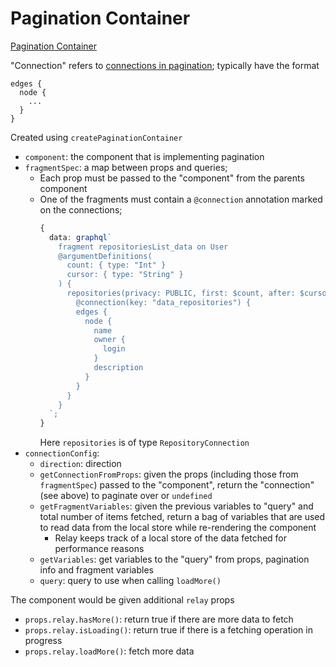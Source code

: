 # Pagination Container

[Pagination Container](https://relay.dev/docs/en/pagination-container)

"Connection" refers to
[connections in pagination](https://graphql.org/learn/pagination/#end-of-list-counts-and-connections);
typically have the format

```
edges {
  node {
    ...
  }
}
```

Created using `createPaginationContainer`

- `component`: the component that is implementing pagination
- `fragmentSpec`: a map between props and queries;
  - Each prop must be passed to the "component" from the parents component
  - One of the fragments must contain a `@connection` annotation marked on the
    connections;
    ```ts
    {
      data: graphql`
        fragment repositoriesList_data on User
        @argumentDefinitions(
          count: { type: "Int" }
          cursor: { type: "String" }
        ) {
          repositories(privacy: PUBLIC, first: $count, after: $cursor)
            @connection(key: "data_repositories") {
            edges {
              node {
                name
                owner {
                  login
                }
                description
              }
            }
          }
        }
      `;
    }
    ```
    Here `repositories` is of type `RepositoryConnection`
- `connectionConfig`:
  - `direction`: direction
  - `getConnectionFromProps`: given the props (including those from
    `fragmentSpec`) passed to the "component", return the "connection" (see
    above) to paginate over or `undefined`
  - `getFragmentVariables`: given the previous variables to "query" and total
    number of items fetched, return a bag of variables that are used to read
    data from the local store while re-rendering the component
    - Relay keeps track of a local store of the data fetched for performance
      reasons
  - `getVariables`: get variables to the "query" from props, pagination info and
    fragment variables
  - `query`: query to use when calling `loadMore()`

The component would be given additional `relay` props

- `props.relay.hasMore()`: return true if there are more data to fetch
- `props.relay.isLoading()`: return true if there is a fetching operation in
  progress
- `props.relay.loadMore()`: fetch more data
